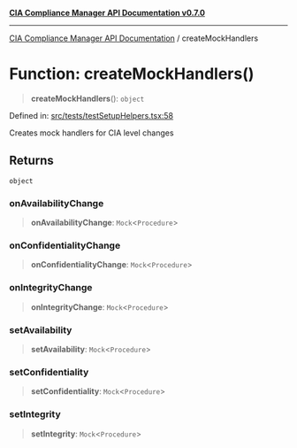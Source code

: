 [**CIA Compliance Manager API Documentation v0.7.0**](../README.md)

***

[CIA Compliance Manager API Documentation](../globals.md) / createMockHandlers

# Function: createMockHandlers()

> **createMockHandlers**(): `object`

Defined in: [src/tests/testSetupHelpers.tsx:58](https://github.com/Hack23/cia-compliance-manager/blob/main/src/tests/testSetupHelpers.tsx#L58)

Creates mock handlers for CIA level changes

## Returns

`object`

### onAvailabilityChange

> **onAvailabilityChange**: `Mock`\<`Procedure`\>

### onConfidentialityChange

> **onConfidentialityChange**: `Mock`\<`Procedure`\>

### onIntegrityChange

> **onIntegrityChange**: `Mock`\<`Procedure`\>

### setAvailability

> **setAvailability**: `Mock`\<`Procedure`\>

### setConfidentiality

> **setConfidentiality**: `Mock`\<`Procedure`\>

### setIntegrity

> **setIntegrity**: `Mock`\<`Procedure`\>
